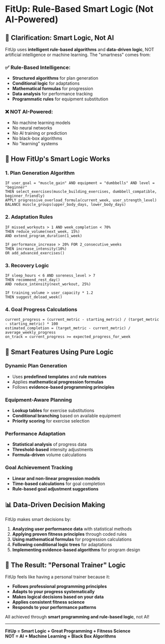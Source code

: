# FitUp: Rule-Based Smart Logic (Not AI-Powered)

## 🎯 **Clarification: Smart Logic, Not AI**

FitUp uses **intelligent rule-based algorithms** and **data-driven logic**, NOT artificial intelligence or machine learning. The "smartness" comes from:

### **✅ Rule-Based Intelligence:**
- **Structured algorithms** for plan generation
- **Conditional logic** for adaptations
- **Mathematical formulas** for progression
- **Data analysis** for performance tracking
- **Programmatic rules** for equipment substitution

### **❌ NOT AI-Powered:**
- No machine learning models
- No neural networks
- No AI training or prediction
- No black-box algorithms
- No "learning" systems

## 🧠 **How FitUp's Smart Logic Works**

### **1. Plan Generation Algorithm**
```
IF user_goal = "muscle_gain" AND equipment = "dumbbells" AND level = "beginner"
THEN select_exercises(muscle_building_exercises, dumbbell_compatible, beginner_friendly)
APPLY progressive_overload_formula(current_week, user_strength_level)
BALANCE muscle_groups(upper_body_days, lower_body_days)
```

### **2. Adaptation Rules**
```
IF missed_workouts > 1 AND week_completion < 70%
THEN reduce_volume(next_week, 15%)
AND extend_program_duration(1_week)

IF performance_increase > 20% FOR 2_consecutive_weeks
THEN increase_intensity(10%)
OR add_advanced_exercises()
```

### **3. Recovery Logic**
```
IF sleep_hours < 6 AND soreness_level > 7
THEN recommend_rest_day()
AND reduce_intensity(next_workout, 25%)

IF training_volume > user_capacity * 1.2
THEN suggest_deload_week()
```

### **4. Goal Progress Calculations**
```
current_progress = (current_metric - starting_metric) / (target_metric - starting_metric) * 100
estimated_completion = (target_metric - current_metric) / average_weekly_progress
on_track = current_progress >= expected_progress_for_week
```

## 🔧 **Smart Features Using Pure Logic**

### **Dynamic Plan Generation**
- Uses **predefined templates** and **rule matrices**
- Applies **mathematical progression formulas**
- Follows **evidence-based programming principles**

### **Equipment-Aware Planning**
- **Lookup tables** for exercise substitutions
- **Conditional branching** based on available equipment
- **Priority scoring** for exercise selection

### **Performance Adaptation**
- **Statistical analysis** of progress data
- **Threshold-based** intensity adjustments
- **Formula-driven** volume calculations

### **Goal Achievement Tracking**
- **Linear and non-linear progression models**
- **Time-based calculations** for goal completion
- **Rule-based goal adjustment suggestions**

## 📊 **Data-Driven Decision Making**

FitUp makes smart decisions by:

1. **Analyzing user performance data** with statistical methods
2. **Applying proven fitness principles** through coded rules
3. **Using mathematical formulas** for progression calculations
4. **Following conditional logic trees** for adaptations
5. **Implementing evidence-based algorithms** for program design

## 🎪 **The Result: "Personal Trainer" Logic**

FitUp feels like having a personal trainer because it:
- **Follows professional programming principles**
- **Adapts to your progress systematically**
- **Makes logical decisions based on your data**
- **Applies consistent fitness science**
- **Responds to your performance patterns**

All achieved through **smart programming and rule-based logic**, not AI!

---

**FitUp = Smart Logic + Great Programming + Fitness Science**  
**NOT = AI + Machine Learning + Black Box Algorithms**